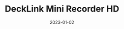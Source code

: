 ---
title: "DeckLink Mini Recorder HD"
linkTitle: "ADMS 44.22"
date: 2023-01-02
weight: 2
description: >
  En beskrivelse av kanalvelgeren.
---